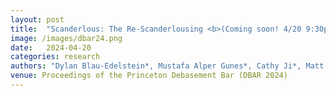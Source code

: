 ```yaml
---
layout: post
title:  "Scanderlous: The Re-Scanderlousing <b>(Coming soon! 4/20 9:30pm at the DBar)</b>"
image: /images/dbar24.png
date:   2024-04-20
categories: research    
authors: "Dylan Blau-Edelstein*, Mustafa Alper Gunes*, Cathy Ji*, Matt Schulz*, Stefan Clarke*, Alexander Raistrick* (* denotes equal contribution)"
venue: Proceedings of the Princeton Debasement Bar (DBAR 2024)
---
```

